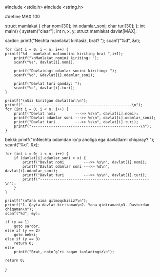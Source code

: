 #include <stdio.h>
#include <string.h>

#define MAX 100

struct mamlakat {
    char nomi[30];
    int odamlar_soni;
    char turi[30];
};
int main()
{
system("clear");
    int n, x, y;
    struct mamlakat davlat[MAX];

sardor:
    printf("Nechta mamlakat kiritasiz, brat? ");
    scanf("%d", &n);

    for (int i = 0; i < n; i++) {
	printf("%d - mamlakat malumotini kiriting brat ",i+1);
        printf("\nMamlakat nomini kiriting: ");
        scanf("%s", davlat[i].nomi);

        printf("Davlatdagi odamlar sonini kiriting: ");
        scanf("%d", &davlat[i].odamlar_soni);

        printf("Davlat turi qanday: ");
        scanf("%s", davlat[i].turi);
    }

    printf("\nSiz kiritgan davlatlar:\n");
    printf("--------------------------------------------------\n");
    for (int i = 0; i < n; i++) {
        printf("Davlat nomi         --->> %s\n", davlat[i].nomi);
        printf("Davlat odamlar soni --->> %d\n", davlat[i].odamlar_soni);
        printf("Davlat turi         --->> %s\n", davlat[i].turi);
        printf("--------------------------------------------------\n");
    }

bekki:
    printf("\nNechta odamdan ko'p aholiga ega davlatlarni chiqaray? ");
    scanf("%d", &x);

    for (int i = 0; i < n; i++) {
        if (davlat[i].odamlar_soni > x) {
            printf("Davlat nomi         --->> %s\n", davlat[i].nomi);
            printf("Davlat odamlar soni --->> %d\n", davlat[i].odamlar_soni);
            printf("Davlat turi         --->> %s\n", davlat[i].turi);
            printf("--------------------------------------------------\n");
        }
    }

    printf("\nYana nima qilmoqchisiz?\n");
    printf("1. Qayta davlat kiritaman\n2. Yana qidiraman\n3. Dasturdan chiqaman\n");
    scanf("%d", &y);

    if (y == 1)
        goto sardor;
    else if (y == 2)
        goto bekki;
    else if (y == 3)
        return 0;
    else
        printf("Brat, noto‘g‘ri raqam tanladingiz\n");

    return 0;
}

